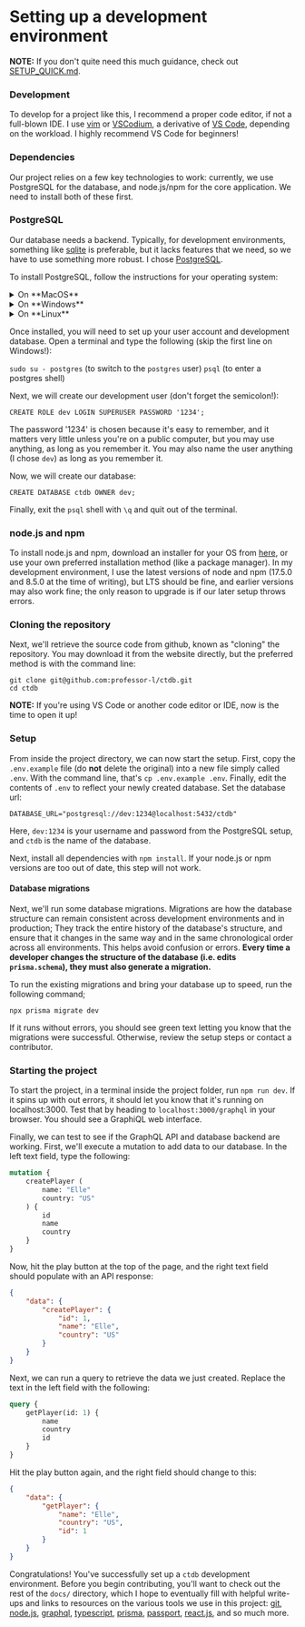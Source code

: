 # Setting up a development environment

**NOTE:** If you don't quite need this much guidance, check out [SETUP_QUICK.md]().

### Development

To develop for a project like this, I recommend a proper code editor, if not a full-blown IDE. I use [vim](https://www.vim.org/) or [VSCodium](https://vscodium.com/), a derivative of [VS Code](https://code.visualstudio.com/), depending on the workload. I highly recommend VS Code for beginners!

### Dependencies

Our project relies on a few key technologies to work: currently, we use PostgreSQL for the database, and node.js/npm for the core application. We need to install both of these first.

### PostgreSQL
Our database needs a backend. Typically, for development environments, something like [sqlite](https://www.sqlite.org/index.html) is preferable, but it lacks features that we need, so we have to use something more robust. I chose [PostgreSQL](https://www.postgresql.org/).

To install PostgreSQL, follow the instructions for your operating system:

<details>
    <summary>On **MacOS**</summary>

    Install [homebrew](https://brew.sh/) if your system doesn't have it. Then, install postgresql with `brew install postgresql` and start the service with `brew services start postgresql`.
</details>

<details>
    <summary>On **Windows**</summary>

    Install the appropriate version of postgresql from [here](https://www.enterprisedb.com/downloads/postgres-postgresql-downloads) - use the "Windows x86-64" column. I use version 13.5 for development, anything 12 and up should be sufficient). Run the installer, using all default options, and make sure you either enable it to start on boot or start it manually before you begin development.

</details>

<details>
    <summary>On **Linux**</summary>

    Use your package manager to install `postgresql` if it does not come with your operating system. Be sure to enable the `systemd` service or your distro's equivalent:
    `sudo systemctl enable --now postgresql`
</details>

Once installed, you will need to set up your user account and development database. Open a terminal and type the following (skip the first line on Windows!):

`sudo su - postgres` (to switch to the `postgres` user)
`psql` (to enter a postgres shell)

Next, we will create our development user (don't forget the semicolon!):
```
CREATE ROLE dev LOGIN SUPERUSER PASSWORD '1234';
```
The password '1234' is chosen because it's easy to remember, and it matters very little unless you're on a public computer, but you may use anything, as long as you remember it. You may also name the user anything (I chose `dev`) as long as you remember it.

Now, we will create our database:
```
CREATE DATABASE ctdb OWNER dev;
```

Finally, exit the `psql` shell with `\q` and quit out of the terminal.

### node.js and npm

To install node.js and npm, download an installer for your OS from [here](https://nodejs.org/en/download/), or use your own preferred installation method (like a package manager). In my development environment, I use the latest versions of node and npm (17.5.0 and 8.5.0 at the time of writing), but LTS should be fine, and earlier versions may also work fine; the only reason to upgrade is if our later setup throws errors.

### Cloning the repository

Next, we'll retrieve the source code from github, known as "cloning" the repository. You may download it from the website directly, but the preferred method is with the command line:

```
git clone git@github.com:professor-l/ctdb.git
cd ctdb
```

**NOTE:** If you're using VS Code or another code editor or IDE, now is the time to open it up!

### Setup

From inside the project directory, we can now start the setup. First, copy the `.env.example` file (do **not** delete the original) into a new file simply called `.env`. With the command line, that's `cp .env.example .env`. Finally, edit the contents of `.env` to reflect your newly created database. Set the database url:

```
DATABASE_URL="postgresql://dev:1234@localhost:5432/ctdb"
```

Here, `dev:1234` is your username and password from the PostgreSQL setup, and `ctdb` is the name of the database.

Next, install all dependencies with `npm install`. If your node.js or npm versions are too out of date, this step will not work.

#### Database migrations

Next, we'll run some database migrations. Migrations are how the database structure can remain consistent across development environments and in production; They track the entire history of the database's structure, and ensure that it changes in the same way and in the same chronological order across all environments. This helps avoid confusion or errors. **Every time a developer changes the structure of the database (i.e. edits `prisma.schema`), they must also generate a migration.**

To run the existing migrations and bring your database up to speed, run the following command;

```
npx prisma migrate dev
```

If it runs without errors, you should see green text letting you know that the migrations were successful. Otherwise, review the setup steps or contact a contributor.

### Starting the project

To start the project, in a terminal inside the project folder, run `npm run dev`. If it spins up with out errors, it should let you know that it's running on localhost:3000. Test that by heading to `localhost:3000/graphql` in your browser. You should see a GraphiQL web interface.

Finally, we can test to see if the GraphQL API and database backend are working. First, we'll execute a mutation to add data to our database. In the left text field, type the following:

```graphql
mutation {
    createPlayer (
        name: "Elle"
        country: "US"
    ) {
        id
        name
        country
    }
} 
```

Now, hit the play button at the top of the page, and the right text field should populate with an API response:

```json
{
    "data": {
        "createPlayer": {
            "id": 1,
            "name": "Elle",
            "country": "US"
        }
    }
}
```

Next, we can run a query to retrieve the data we just created. Replace the text in the left field with the following:

```graphql
query {
    getPlayer(id: 1) {
        name
        country
        id
    }
}
```

Hit the play button again, and the right field should change to this:

```json
{
    "data": {
        "getPlayer": {
            "name": "Elle",
            "country": "US",
            "id": 1
        }
    }
}
```

Congratulations! You've successfully set up a `ctdb` development environment. Before you begin contributing, you'll want to check out the rest of the `docs/` directory, which I hope to eventually fill with helpful write-ups and links to resources on the various tools we use in this project: [git](https://git-scm.com/), [node.js](https://nodejs.org/en/), [graphql](https://graphql.org/), [typescript](https://www.typescriptlang.org/), [prisma](https://www.prisma.io/), [passport](https://www.passportjs.org/), [react.js](https://reactjs.org/), and so much more.